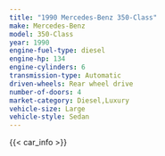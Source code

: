 ```yaml
---
title: "1990 Mercedes-Benz 350-Class"
make: Mercedes-Benz
model: 350-Class
year: 1990
engine-fuel-type: diesel
engine-hp: 134
engine-cylinders: 6
transmission-type: Automatic
driven-wheels: Rear wheel drive
number-of-doors: 4
market-category: Diesel,Luxury
vehicle-size: Large
vehicle-style: Sedan
---
```


{{< car_info >}}

